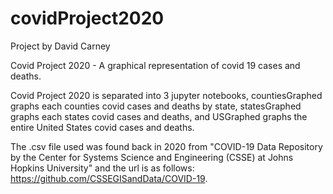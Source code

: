 # covidProject2020

Project by David Carney


Covid Project 2020 - A graphical representation of covid 19 cases and deaths.

Covid Project 2020 is separated into 3 jupyter notebooks, countiesGraphed graphs each counties covid cases and deaths by state, statesGraphed graphs each states covid cases and deaths, and USGraphed graphs the entire United States covid cases and deaths.

The .csv file used was found back in 2020 from "COVID-19 Data Repository by the Center for Systems Science and Engineering (CSSE) at Johns Hopkins University" and the url is as follows: https://github.com/CSSEGISandData/COVID-19.
